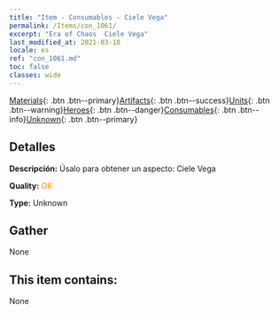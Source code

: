 ```yaml
---
title: "Item - Consumables - Ciele Vega"
permalink: /Items/con_1061/
excerpt: "Era of Chaos  Ciele Vega"
last_modified_at: 2021-03-18
locale: es
ref: "con_1061.md"
toc: false
classes: wide
---
```

 [Materials](/es/Items/){: .btn .btn--primary}[Artifacts](/es/Items/Artifacts/){: .btn .btn--success}[Units](/es/Items/Units/){: .btn .btn--warning}[Heroes](/es/Items/Heroes/){: .btn .btn--danger}[Consumables](/es/Items/Consumables/){: .btn .btn--info}[Unknown](/es/Items/Unknown/){: .btn .btn--primary}

## Detalles
 **Descripción:** Úsalo para obtener un aspecto: Ciele Vega

 **Quality:** <span style="color: #FF8C00">OK</span>

 **Type:** Unknown

## Gather

  None

## This item contains:

  None

